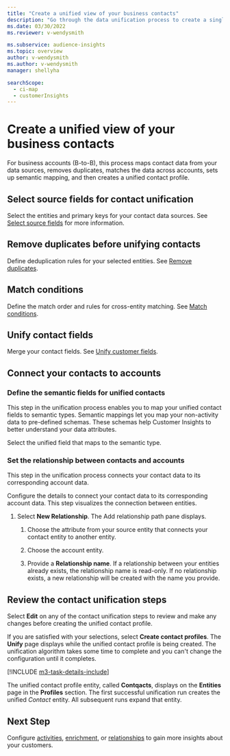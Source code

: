 ```yaml
---
title: "Create a unified view of your business contacts"
description: "Go through the data unification process to create a single master dataset of contacts."
ms.date: 03/30/2022
ms.reviewer: v-wendysmith

ms.subservice: audience-insights
ms.topic: overview
author: v-wendysmith
ms.author: v-wendysmith
manager: shellyha

searchScope: 
  - ci-map
  - customerInsights
---
```


# Create a unified view of your business contacts

For business accounts (B-to-B), this process maps contact data from your data sources, removes duplicates, matches the data across accounts, sets up semantic mapping, and then creates a unified contact profile.

## Select source fields for contact unification

Select the entities and primary keys for your contact data sources. See [Select source fields](map-entities.md) for more information.

## Remove duplicates before unifying contacts

Define deduplication rules for your selected entities. See [Remove duplicates](remove-duplicates.md).

## Match conditions

Define the match order and rules for cross-entity matching. See [Match conditions](match-entities.md).

## Unify contact fields

Merge your contact fields. See [Unify customer fields](merge-entities.md).

## Connect your contacts to accounts

### Define the semantic fields for unified contacts

This step in the unification process enables you to map your unified contact fields to semantic types. Semantic mappings let you map your non-activity data to pre-defined schemas. These schemas help Customer Insights to better understand your data attributes.

Select the unified field that maps to the semantic type.

### Set the relationship between contacts and accounts

This step in the unification process connects your contact data to its corresponding account data.

Configure the details to connect your contact data to its corresponding account data. This step visualizes the connection between entities.

1. Select **New Relationship**. The Add relationship path pane displays.

   1. Choose the attribute from your source entity that connects your contact entity to another entity.

   1. Choose the account entity.

   1. Provide a **Relationship name**. If a relationship between your entities already exists, the relationship name is read-only. If no relationship exists, a new relationship will be created with the name you provide.

## Review the contact unification steps

Select **Edit** on any of the contact unification steps to review and make any changes before creating the unified contact profile.

If you are satisfied with your selections, select **Create contact profiles**. The **Unify** page displays while the unified contact profile is being created. The unification algorithm takes some time to complete and you can't change the configuration until it completes.

[!INCLUDE [m3-task-details-include](../includes/m3-task-details.md)]

The unified contact profile entity, called **Contqacts**, displays on the **Entities** page in the **Profiles** section. The first successful unification run creates the unified *Contact* entity. All subsequent runs expand that entity.

## Next Step

Configure [activities](activities.md), [enrichment](enrichment-hub.md), or [relationships](relationships.md) to gain more insights about your customers.
